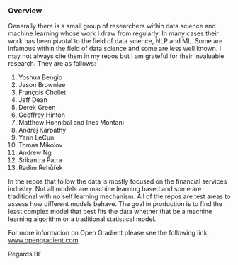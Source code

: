 ### Overview

Generally there is a small group of researchers within data science and machine learning whose work I draw from regularly. In many cases their work has been pivotal to the field of data science, NLP and ML. Some are infamous within the field of data science and some are less well known. I may not always cite them in my repos but I am grateful for their invaluable research. 
They are as follows:

1. Yoshua Bengio 
2. Jason Brownlee 
3. François Chollet 
4. Jeff Dean 
5. Derek Green
5. Geoffrey Hinton
6. Matthew Honnibal and Ines Montani 
7. Andrej Karpathy 
8. Yann LeCun 
9. Tomas Mikolov 
10. Andrew Ng 
11. Srikantra Patra 
12. Radim Řehůřek 


In the repos that follow the data is mostly focused on the financial services industry. Not all models are machine learning based and some are traditional with no self learning mechanism. All of the repos are test areas to assess how different models behave. The goal in production is to find the least complex model that best fits the data whether that be a machine learning algorithm or a traditional statistical model. 

For more information on Open Gradient please see the following link, www.opengradient.com

Regards
BF

 


